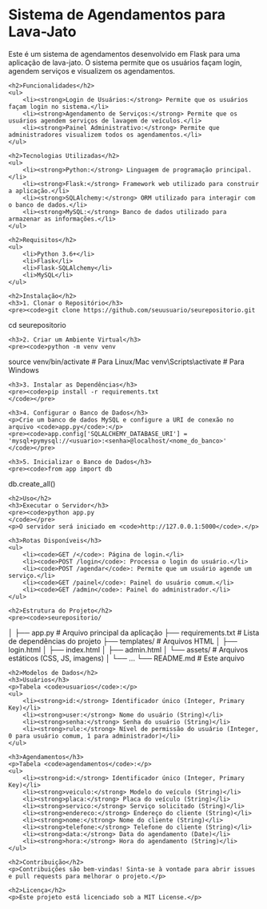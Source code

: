   <h1>Sistema de Agendamentos para Lava-Jato</h1>
    <p>Este é um sistema de agendamentos desenvolvido em Flask para uma aplicação de lava-jato. O sistema permite que os usuários façam login, agendem serviços e visualizem os agendamentos.</p>

    <h2>Funcionalidades</h2>
    <ul>
        <li><strong>Login de Usuários:</strong> Permite que os usuários façam login no sistema.</li>
        <li><strong>Agendamento de Serviços:</strong> Permite que os usuários agendem serviços de lavagem de veículos.</li>
        <li><strong>Painel Administrativo:</strong> Permite que administradores visualizem todos os agendamentos.</li>
    </ul>

    <h2>Tecnologias Utilizadas</h2>
    <ul>
        <li><strong>Python:</strong> Linguagem de programação principal.</li>
        <li><strong>Flask:</strong> Framework web utilizado para construir a aplicação.</li>
        <li><strong>SQLAlchemy:</strong> ORM utilizado para interagir com o banco de dados.</li>
        <li><strong>MySQL:</strong> Banco de dados utilizado para armazenar as informações.</li>
    </ul>

    <h2>Requisitos</h2>
    <ul>
        <li>Python 3.6+</li>
        <li>Flask</li>
        <li>Flask-SQLAlchemy</li>
        <li>MySQL</li>
    </ul>

    <h2>Instalação</h2>
    <h3>1. Clonar o Repositório</h3>
    <pre><code>git clone https://github.com/seuusuario/seurepositorio.git
cd seurepositorio
    </code></pre>

    <h3>2. Criar um Ambiente Virtual</h3>
    <pre><code>python -m venv venv
source venv/bin/activate  # Para Linux/Mac
venv\Scripts\activate  # Para Windows
    </code></pre>

    <h3>3. Instalar as Dependências</h3>
    <pre><code>pip install -r requirements.txt
    </code></pre>

    <h3>4. Configurar o Banco de Dados</h3>
    <p>Crie um banco de dados MySQL e configure a URI de conexão no arquivo <code>app.py</code>:</p>
    <pre><code>app.config['SQLALCHEMY_DATABASE_URI'] = 'mysql+pymysql://<usuario>:<senha>@localhost/<nome_do_banco>'
    </code></pre>

    <h3>5. Inicializar o Banco de Dados</h3>
    <pre><code>from app import db
db.create_all()
    </code></pre>

    <h2>Uso</h2>
    <h3>Executar o Servidor</h3>
    <pre><code>python app.py
    </code></pre>
    <p>O servidor será iniciado em <code>http://127.0.0.1:5000</code>.</p>

    <h3>Rotas Disponíveis</h3>
    <ul>
        <li><code>GET /</code>: Página de login.</li>
        <li><code>POST /login</code>: Processa o login do usuário.</li>
        <li><code>POST /agendar</code>: Permite que um usuário agende um serviço.</li>
        <li><code>GET /painel</code>: Painel do usuário comum.</li>
        <li><code>GET /admin</code>: Painel do administrador.</li>
    </ul>

    <h2>Estrutura do Projeto</h2>
    <pre><code>seurepositorio/
│
├── app.py                  # Arquivo principal da aplicação
├── requirements.txt        # Lista de dependências do projeto
├── templates/              # Arquivos HTML
│   ├── login.html
│   ├── index.html
│   ├── admin.html
│   └── assets/             # Arquivos estáticos (CSS, JS, imagens)
│       └── ...
└── README.md               # Este arquivo
    </code></pre>

    <h2>Modelos de Dados</h2>
    <h3>Usuários</h3>
    <p>Tabela <code>usuarios</code>:</p>
    <ul>
        <li><strong>id:</strong> Identificador único (Integer, Primary Key)</li>
        <li><strong>user:</strong> Nome do usuário (String)</li>
        <li><strong>senha:</strong> Senha do usuário (String)</li>
        <li><strong>rule:</strong> Nível de permissão do usuário (Integer, 0 para usuário comum, 1 para administrador)</li>
    </ul>

    <h3>Agendamentos</h3>
    <p>Tabela <code>agendamentos</code>:</p>
    <ul>
        <li><strong>id:</strong> Identificador único (Integer, Primary Key)</li>
        <li><strong>veiculo:</strong> Modelo do veículo (String)</li>
        <li><strong>placa:</strong> Placa do veículo (String)</li>
        <li><strong>servico:</strong> Serviço solicitado (String)</li>
        <li><strong>endereco:</strong> Endereço do cliente (String)</li>
        <li><strong>nome:</strong> Nome do cliente (String)</li>
        <li><strong>telefone:</strong> Telefone do cliente (String)</li>
        <li><strong>data:</strong> Data do agendamento (Date)</li>
        <li><strong>hora:</strong> Hora do agendamento (String)</li>
    </ul>

    <h2>Contribuição</h2>
    <p>Contribuições são bem-vindas! Sinta-se à vontade para abrir issues e pull requests para melhorar o projeto.</p>

    <h2>Licença</h2>
    <p>Este projeto está licenciado sob a MIT License.</p>